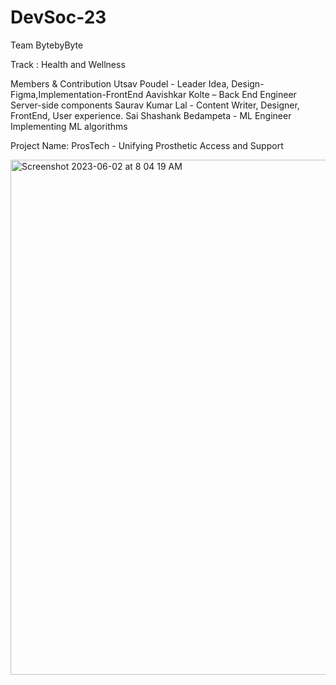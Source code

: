 # DevSoc-23
Team  BytebyByte

Track : Health and Wellness 

Members & Contribution 
Utsav Poudel - Leader
Idea, Design-Figma,Implementation-FrontEnd 
Aavishkar Kolte – Back End Engineer
Server-side components
Saurav Kumar Lal - Content Writer, Designer, 
FrontEnd, User experience.
Sai Shashank Bedampeta - ML Engineer
Implementing  ML algorithms 


Project Name: 
ProsTech - Unifying Prosthetic Access and Support

<img width="824" alt="Screenshot 2023-06-02 at 8 04 19 AM" src="https://github.com/utsav-lbrok/DevSoc-23/assets/120162400/414e467e-a953-4250-b75c-c9af03e12bd4">
